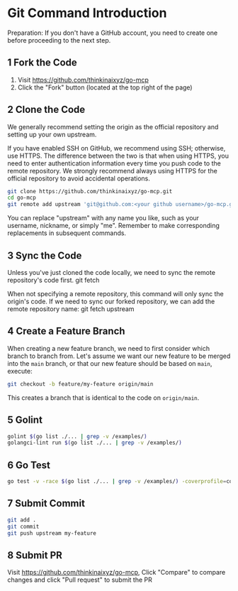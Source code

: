 # Git Command Introduction
Preparation: If you don't have a GitHub account, you need to create one before proceeding to the next step.

## 1 Fork the Code
1. Visit https://github.com/thinkinaixyz/go-mcp
2. Click the "Fork" button (located at the top right of the page)

## 2 Clone the Code
We generally recommend setting the origin as the official repository and setting up your own upstream.

If you have enabled SSH on GitHub, we recommend using SSH; otherwise, use HTTPS. The difference between the two is that when using HTTPS, you need to enter authentication information every time you push code to the remote repository.
We strongly recommend always using HTTPS for the official repository to avoid accidental operations.

```bash
git clone https://github.com/thinkinaixyz/go-mcp.git
cd go-mcp
git remote add upstream 'git@github.com:<your github username>/go-mcp.git'
```
You can replace "upstream" with any name you like, such as your username, nickname, or simply "me". Remember to make corresponding replacements in subsequent commands.

## 3 Sync the Code
Unless you've just cloned the code locally, we need to sync the remote repository's code first.
git fetch

When not specifying a remote repository, this command will only sync the origin's code. If we need to sync our forked repository, we can add the remote repository name:
git fetch upstream

## 4 Create a Feature Branch
When creating a new feature branch, we need to first consider which branch to branch from.
Let's assume we want our new feature to be merged into the `main` branch, or that our new feature should be based on `main`, execute:
```bash
git checkout -b feature/my-feature origin/main
```
This creates a branch that is identical to the code on `origin/main`.

## 5 Golint
```bash
golint $(go list ./... | grep -v /examples/)
golangci-lint run $(go list ./... | grep -v /examples/)
```

## 6 Go Test
```bash
go test -v -race $(go list ./... | grep -v /examples/) -coverprofile=coverage.txt -covermode=atomic
```

## 7 Submit Commit
```bash
git add .
git commit
git push upstream my-feature
```

## 8 Submit PR
Visit https://github.com/thinkinaixyz/go-mcp,
Click "Compare" to compare changes and click "Pull request" to submit the PR
